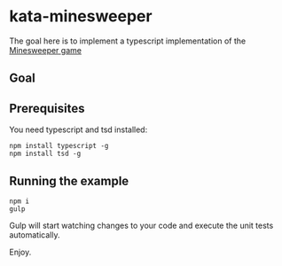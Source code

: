 # kata-minesweeper

The goal here is to implement a typescript implementation of the [Minesweeper game](https://birrell.org/andrew/minesweeper/)

## Goal

## Prerequisites

You need typescript and tsd installed:

    npm install typescript -g
    npm install tsd -g

## Running the example

    npm i
    gulp

Gulp will start watching changes to your code and execute the unit tests automatically.

Enjoy.

